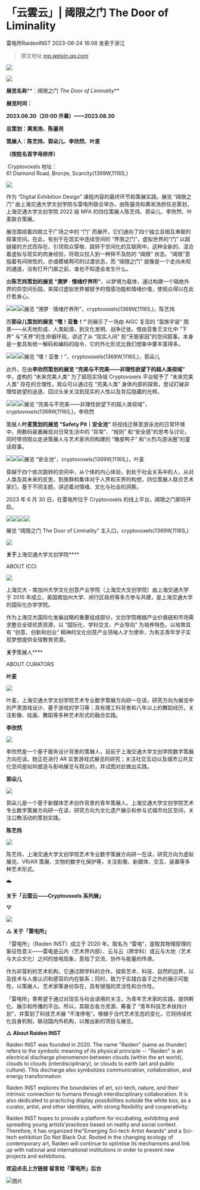 # 「云雲云」| 阈限之门 The Door of Liminality
雷电所RaidenINST 2023-06-24 16:08 发表于浙江

> 原文地址 [mp.weixin.qq.com](https://mp.weixin.qq.com/s/ZZy-88msWOWetOllTOjDow)

![](https://mmbiz.qpic.cn/sz_mmbiz_gif/QM2ticxsLcdN4KYM32wYkibfCYtA85ciaAhUnkN2y45NPW0IAXa0ehVCAopKDfJ1GZ6a7wxLdAS2tgBOibaORP2nXQ/640?wx_fmt=gif&wxfrom=5&wx_lazy=1&wx_co=1)

![](https://mmbiz.qpic.cn/sz_mmbiz_gif/PBkwuGgIa5ibhAJjGibcZkRM62ia4cErPGr0WfPVVuSY0fZPW7TR25YYTKKe8mjicYnrcibK6DFnpHd6mb9ePosNcRw/640?wx_fmt=gif)

**展览名称****：阈限之门 _The Door of Liminality_**

**展览时间：**

**2023.06.30（20:00 开幕）——2023.08.30**

**总策划：黄淞浩、陈鋆尧**

**策展人：陈艺炜、郭朵儿、李欣然、叶麦**

**（按姓名首字母排序）**

 Cryptovoxels 地址：  
61 Diamond Road, Bronze, Scarcity(1369W,1116S,)

![](https://mmbiz.qpic.cn/sz_mmbiz_png/PBkwuGgIa5ichcPtMiarMF7sZiaeNNjnyphxTt9U31NRDcLDehwPR31cialjp5kicR5NgKbOCQlttX43gBncyrw0J2g/640?wx_fmt=png)

作为 “Digital Exhibition Design” 课程内容的最终环节和策展实践，展览 “阈限之门” 由上海交通大学文创学院与雷电所联合举办，由陈鋆尧和黄淞浩担任总策划，上海交通大学文创学院 2022 级 MFA 的四位策展人陈艺炜、郭朵儿、李欣然、叶麦联合策展。

展览围绕着四扇立于广场之中的 “门” 而展开，它们通向了四个独立且相互串联的叙事空间。在此，有别于在现实中连续空间的 “界限之门”，虚拟世界的“门” 以超链接的方式而存在，引领观众穿梭、跳转于空间化的互联网中。这种全新的、混合着虚拟与现实的肉身经验，将观众拉入到一种猝不及防的 “阈限” 状态。“阈限”意指着有间隙性的，亦或模棱两可的过渡状态，而 “阈限之门” 就像是一个走向未知的通道，没有打开门扉之前，谁也不知道会发生什么。

由**陈艺炜策划的展览 “溯梦 · 情绪疗养所”**，以梦境为载体，通过构建一个隔绝外界的异空间乐园，来探讨虚拟世界被赋予的情感功能和情绪价值，使观众得以在此疗愈身心。

![](https://mmbiz.qpic.cn/sz_mmbiz_gif/PBkwuGgIa5icNnAg9GpJ77LOdDQzYA5WD96sQNhabJ5dX9ruTeGyjgia2cJvV8vlAkibAo5DKicqt2CKB2gfCTTpmg/640?wx_fmt=gif)![](https://mmbiz.qpic.cn/sz_mmbiz_gif/PBkwuGgIa5icNnAg9GpJ77LOdDQzYA5WDj7sm9YAicZ3clTQibQxwAHTUKhb0WfU2iakFhbaMkvrT56wXr4ibWmByiaw/640?wx_fmt=gif)![](https://mmbiz.qpic.cn/sz_mmbiz_gif/PBkwuGgIa5icNnAg9GpJ77LOdDQzYA5WDJFa1CAtwqQ7Jv7b1fKyvrL9PXp0ibnWlUW68Jv2c2duiausMr6gngG0Q/640?wx_fmt=gif)展览 “溯梦 · 情绪疗养所”，cryptovoxels(1369W,1116S,)，陈艺炜

而**郭朵儿策划的展览 “嘿！亚鲁！”** 则展示了一场由 AIGC 复现的 “苗族宇宙” 图景——从天地形成、人类起源，到文化发明、战争迁徙。借由亚鲁王文化中 “下界” 与“天界”的生命循环观，讲述了从 “现实人间” 到“天极家园”的空间叙事。本身是一套具有统一解码和编码的指令，它的外化形式比我们想象中要丰富得多。

![](https://mmbiz.qpic.cn/sz_mmbiz_gif/PBkwuGgIa5icNnAg9GpJ77LOdDQzYA5WDuWTiaZSnpSG59dRsCqyJjb5czOeAVfQhLNK5yJDoJPWw3M97gPCTwZg/640?wx_fmt=gif)![](https://mmbiz.qpic.cn/sz_mmbiz_gif/PBkwuGgIa5icNnAg9GpJ77LOdDQzYA5WDyEXhnw1NYNFxvhJh8Pq90s32CyicK8R8vr37xSuNiaJMQNfFM1G9ZclA/640?wx_fmt=gif)![](https://mmbiz.qpic.cn/sz_mmbiz_gif/PBkwuGgIa5icNnAg9GpJ77LOdDQzYA5WDVjf0w5BBicLz6PNo6zXxOgAm9ic7AriaCEPrjf4fwL7xTibMiaYpric7ORBg/640?wx_fmt=gif)展览 “嘿！亚鲁！”，cryptovoxels(1369W,1116S,)，郭朵儿

此外，在由**李欣然策划的展览 “完美与不完美——非理性欲望下的超人类视域”** 中，虚构的 “未来完美人类” 为了超现实场域 Cryptovoxels 平台赋予了 “未来完美人类” 存在的合理性，观众可以通过在 “完美人类” 身体内部的探索，尝试打破非理性欲望的追逐、回过头来关注到现实的人性以及背后隐藏的光辉。

![](https://mmbiz.qpic.cn/sz_mmbiz_gif/PBkwuGgIa5ichcPtMiarMF7sZiaeNNjnyphq7XfFLndGc6useJTRpS64NA08XCETr3zQTdKUa1zvxgAeqETg4xTOw/640?wx_fmt=gif)![](https://mmbiz.qpic.cn/sz_mmbiz_gif/PBkwuGgIa5ichcPtMiarMF7sZiaeNNjnyphRAiaHFgpN34bOkWZQCBWMoYDrAyYS5R4N2pMzGlfkKk9xgP4TPibRafQ/640?wx_fmt=gif)![](https://mmbiz.qpic.cn/sz_mmbiz_gif/PBkwuGgIa5ichcPtMiarMF7sZiaeNNjnyphG9XYicpfAdBdOcYwWVkqib4Nco32L5QVIQ8R0eTgrhrG2f14nheAJkKw/640?wx_fmt=gif)展览 “完美与不完美——非理性欲望下的超人类视域”，cryptovoxels(1369W,1116S,)，李欣然

策展人**叶麦策划的展览 “Safety Pit｜安全池”** 将视线迁移至游泳池的日常环境中，用数码装置展现对日常生活中的 “异常”、“规则” 和“安全感”的思考与讨论，同时带领观众走进策展人与艺术家共同构建的 “橡皮鸭子” 和“火烈鸟游泳圈”的童话叙事。  

![](https://mmbiz.qpic.cn/sz_mmbiz_gif/PBkwuGgIa5ibhAJjGibcZkRM62ia4cErPGrNXg4ibA2tACCXNS7bAfbW9nGE8GZ4lGtIUmv4CkatTB19RMoUP7CDHA/640?wx_fmt=gif)![](https://mmbiz.qpic.cn/sz_mmbiz_gif/PBkwuGgIa5ibhAJjGibcZkRM62ia4cErPGrD1QboaiaSLOKmj9Kc3MXqAfGggWh9AanQIJjwLA6Gia86feKqIEaSkng/640?wx_fmt=gif)![](https://mmbiz.qpic.cn/sz_mmbiz_gif/PBkwuGgIa5ibhAJjGibcZkRM62ia4cErPGrwGzdJr8z9VqiaiauynFKy7Rz22zEnqmwl17gJFXXFEgRTk1lP72Awicicg/640?wx_fmt=gif)展览 “安全池”，cryptovoxels(1369W,1116S,)，叶麦

穿越于四个依次跳转的空间中，从个体的内心体验，到处于社会关系中的人，从对人类及其未来的反思，到族群和集体对于人界和天界的构想，四位策展人联合艺术家们，基于不同主题，讲述着对情绪、文化与社会的洞察。  

2023 年 6 月 30 日，在雷电所位于 Cryptovoxels 的线上平台，阈限之门即将开启。

![](https://mmbiz.qpic.cn/sz_mmbiz_png/PBkwuGgIa5icNnAg9GpJ77LOdDQzYA5WDWUxib9bqsibtQnGKwiaTKBC1n4dNrMYQxS6neVMLpYm8LcolVbkXADmmA/640?wx_fmt=png)![](https://mmbiz.qpic.cn/sz_mmbiz_png/PBkwuGgIa5icNnAg9GpJ77LOdDQzYA5WDicU5QFhgbeLZEuUKzDAwPJ7AhwWC9z3aYnNWQGs8UWdl1bPULyHSktA/640?wx_fmt=png)![](https://mmbiz.qpic.cn/sz_mmbiz_png/PBkwuGgIa5icNnAg9GpJ77LOdDQzYA5WDtOfBAz9SQuNEnScpOyuI9HN6M4dArLSn7HH88rTicUp2zR0q1Ek9Xiaw/640?wx_fmt=png)![](https://mmbiz.qpic.cn/sz_mmbiz_png/PBkwuGgIa5icNnAg9GpJ77LOdDQzYA5WD375QEplM4CrpkJHGZfNB1TriaeOmEEVk9eib5rcl3ibCdCkgs8s96UY2w/640?wx_fmt=png)

展览 “阈限之门 The Door of Liminality” 主入口，cryptovoxels(1369W,1116S,)

![](https://mmbiz.qpic.cn/sz_mmbiz_png/QM2ticxsLcdMmhyt5WibibG4kgicNicRJyv7drZE9fwPjY4ic0rULkstsEGkI6VvKkAJMWBSeC0VFTia8FcZkun1Mc9SA/640?wx_fmt=png&wxfrom=5&wx_lazy=1&wx_co=1)

**关于**上海交通大学文创学院****

ABOUT ICCI

![](https://mmbiz.qpic.cn/sz_mmbiz_png/PBkwuGgIa5ibhAJjGibcZkRM62ia4cErPGr9naSAV43pFWMmqEawfzNBHTbh8SZRq1ibyQa1A28K03E3KgibUxmtYnw/640?wx_fmt=png)

上海交大 - 南加州大学文化创意产业学院（上海交大文创学院）由上海交通大学于 2015 年成立，美国南加州大学、闵行区政府等多方参与共建，是上海交通大学的国际化办学学院。

作为上海交大国际化发展战略的重要组成部分，文创学院根据产业价值链和市场需求整合全球优质资源，以 “国际化、学科交叉、产业导向” 为培养特色，以培育具有 “创意、创新和创业” 精神的文化创意产业领袖人才为使命，为有志青年学子实现梦想提供全球教育资源。

**关于**策展人****

ABOUT CURATORS

**叶麦**

![](https://mmbiz.qpic.cn/sz_mmbiz_jpg/PBkwuGgIa5ibhAJjGibcZkRM62ia4cErPGrjictaPImkTcAicuke3wxcM4RBQ8JzvXJbuxicByp3hJtiaf9uq02YiaOxXA/640?wx_fmt=jpeg)  

叶麦，上海交通大学文创学院艺术专业数字策展方向研一在读，研究方向为展览中的严肃游戏设计、基于游戏的学习等；具有理工科背景和八年以上的舞蹈经历，关注影像、绘画、舞蹈等多种艺术形式的融合实践。

**李欣然**

![](https://mmbiz.qpic.cn/sz_mmbiz_jpg/PBkwuGgIa5ibhAJjGibcZkRM62ia4cErPGrh4icN3RurQ0Y2hNX5s1GbOciahMeONUQDFIftftOX8icZwXgreQh7YyhQ/640?wx_fmt=jpeg)  

李欣然是一个基于服务设计背景的策展人，目前于上海交通大学文创学院数字策展方向在读。她正在进行 AR 实景游戏式展览的研究；关注社交互动以及城市公共文化空间是如何塑造与影响展览与观众的，并试图对此做出实践。

**郭朵儿**

![](https://mmbiz.qpic.cn/sz_mmbiz_jpg/PBkwuGgIa5ibhAJjGibcZkRM62ia4cErPGr0A6qN5JBbmnzOEFfYAFFtO6nIotEu1lJI9icibRDbsQdmRibhFf27bFAg/640?wx_fmt=jpeg)

郭朵儿是一个基于新媒体艺术创作背景的青年策展人，上海交通大学文创学院艺术专业数字策展方向研一在读，研究方向为文化遗产展示和参与式城市社区空间，关注公教活动的策划实践。

**陈艺炜**

![](https://mmbiz.qpic.cn/sz_mmbiz_jpg/PBkwuGgIa5ibhAJjGibcZkRM62ia4cErPGrVWgwQRWrBXib8M9TOgRKl9ErACXwyotZQrhYSYKfAd8R4LcZ18W7P6A/640?wx_fmt=jpeg)

陈艺炜，上海交通大学文创学院艺术专业数字策展方向研一在读，研究方向为虚拟展览、VR/AR 策展、文物的数字化保护等，关注影像、新媒体、交互、装置等多种艺术形式。

☁️

**关于「云雲云——Cryptovoxels 系列展」**

**▽**

[![](https://mmbiz.qpic.cn/sz_mmbiz_jpg/QM2ticxsLcdMmhyt5WibibG4kgicNicRJyv7dHWswQCtzfr44nkxCx1BOKeBoiatjsyHqdZFPgtngzhHPL39VJHZe4cQ/640?wx_fmt=jpeg&wxfrom=5&wx_lazy=1&wx_co=1)](http://mp.weixin.qq.com/s?__biz=MzkxNjM5MTM3Nw==&mid=2247519901&idx=1&sn=fca560ee5351782d842728fab1f3694a&chksm=c1525a23f625d335d675f92355b72bdae531399747cae0794f04e689cf87dd7aa19729ddd009&scene=21#wechat_redirect)

**△ 关于「雷电所」**

「雷电所」（Raiden INST）成⽴于 2020 年。取名为 “雷电”，是取其物理原理的象征性意义——雷电是云内（艺术界内部）、云与云（跨学科）或云与大地（艺术与大众文化）之间的放电现象，意指了交流、协作与能量的传递。

作为非营利的艺术机构，它通过跨学科的合作，探索艺术、科技、自然的边界，以及技术与⼈类认识和感官的内在联系；同时，致⼒于实践⽩盒⼦之外的展示可能性，以策展⼈、艺术家等身份存在，具有很强的灵活性和合作性。 

「雷电所」寄希望于通过对现实与社会语境的关注，为青年艺术家的实践，提供孵化、展示和传播的平台。所以，其联合各方资源，筹备了 “青年科技艺术扶持计划”，并策划了科技艺术展 “不准停电”。根植于当代艺术生态的变化，它将持续优化自身机制，联动国内外机构，以推出新的项目与展览。

**△ About Raiden INST**

Raiden INST was founded in 2020. The name "Raiden" (same as thunder) refers to the symbolic meaning of its physical principle -- "Raiden" is an electrical discharge phenomenon between clouds (within the art world), clouds to clouds (interdisciplinary), or clouds to earth (art and public culture). This discharge also symbolizes communication, collaboration, and energy transformation.

Raiden INST explores the boundaries of art, sci-tech, nature, and their intrinsic connection to humans through interdisciplinary collaboration. It is also dedicated to practicing display possibilities outside the white box, as a curator, artist, and other identities, with strong flexibility and cooperativity.

Raiden INST hopes to provide a platform for incubating, exhibiting and spreading young artists'practices based on reality and social context. Therefore, it has organized the"Emerging Sci-tech Artist Awards" and a Sci-tech exhibition Do Not Black Out. Rooted in the changing ecology of contemporary art, Raiden will continue to optimise its mechanisms and link up with national and international institutions in order to present new projects and exhibitions. 

**欢迎点击上方链接 留言给「雷电所」后台**

![图片](https://mmbiz.qpic.cn/sz_mmbiz_gif/PBkwuGgIa5ib1uV11xMGu9n7n5YIaTFiblvduvWEuPc5lJhwW4PIuYBBIJOl33tC8zkjplHQqTv8VQEObhoxXHOw/640?wx_fmt=gif)